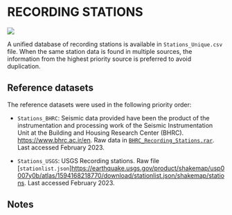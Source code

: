 # RECORDING STATIONS

![](recording_stations.png)

A unified database of recording stations is available in `Stations_Unique.csv` file.
When the same station data is found in multiple sources, the information from the highest priority source is preferred to avoid duplication.


## Reference datasets

The reference datasets were used in the following priority order:

- `Stations_BHRC`: Seismic data provided have been the product of the instrumentation and processing work of the Seismic Instrumentation Unit at the Building and Housing Research Center (BHRC). https://www.bhrc.ac.ir/en. Raw data in [`BHRC_Recording_Stations.rar`](https://www.bhrc.ac.ir/en). Last accessed February 2023.

- `Stations_USGS`: USGS Recording stations. Raw file [`stationlist.json`]https://earthquake.usgs.gov/product/shakemap/usp0007y0b/atlas/1594168218770/download/stationlist.json/shakemap/stations. Last accessed February 2023.

## Notes
